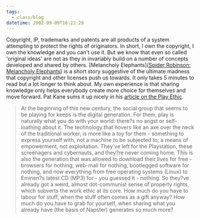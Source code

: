 ```yaml
---
tags:
  - class/blog
datetime: 2002-09-09T16:22:28
---
```

Copyright, IP, trademarks and patents are all products of a system attempting to protect the rights of originators. In short, I own the copyright, I own the knowledge and you can't use it. But we know that even so called 'original ideas' are not as they in invariably build on a number of concepts developed and shared by others. [Melancholy Elephants]([Spider Robinson: Melancholy Elephants](http://spiderrobinson.com/melancholyelephants.html)) is a short story suggestive of the ultimate madness that copyright and other licenses push us towards. It only takes 5 minutes to read but a lot longer to think about. My own experience is that sharing knowledge only helps everybody create more choice for themselves and move forward. Pat Kane sums it up nicely in his [article on the Play Ethic](http://www.theplayethic.com). 

> At the beginning of this new century, the social group that seems to be playing for keeps is the digital generation. For them, play is naturally what you do with your world: there?s no angst or self-loathing about it. The technology that hovers like an axe over the neck of the traditional worker, is more like a toy for them - something to express yourself with, not a machine to be subjected to; a means of empowerment, not exploitation. They've left for the Playstation, these screenagers and cybernauts, and they?re never coming home. This is also the generation that was allowed to download their lives for free - browsers for nothing, web-mail for nothing, bootlegged software for nothing, and now everything from free operating systems (Linux) to Eminen?s latest CD (MP3) for - you guessed it - nothing. So they?ve already got a weird, almost dot-communist sense of property rights, which subverts the work ethic at its core. How much do you have to labour for stuff, when the stuff often comes as a gift anyway? How much do you have to grab for yourself, when sharing what you already have (the basis of Napster) generates so much more?
>